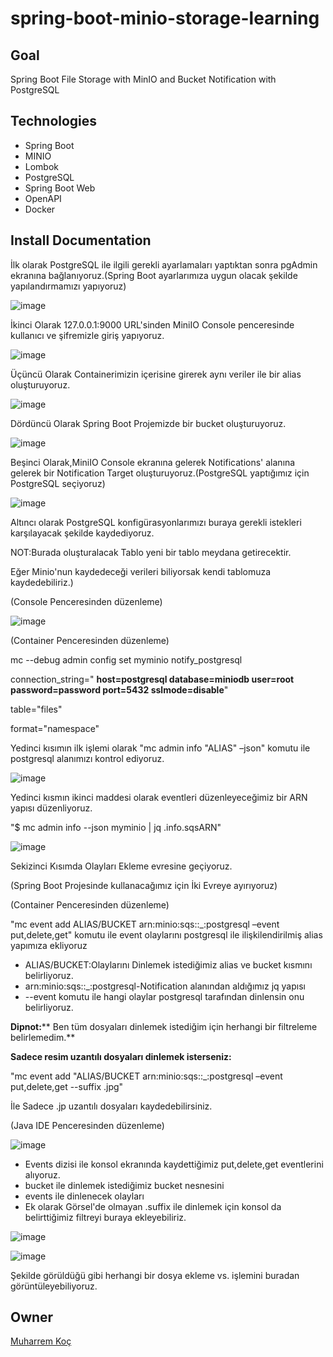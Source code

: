 # spring-boot-minio-storage-learning


## Goal
Spring Boot File Storage with MinIO and Bucket Notification with PostgreSQL

## Technologies
- Spring Boot
- MINIO
- Lombok
- PostgreSQL
- Spring Boot Web
- OpenAPI
- Docker

## Install Documentation
İlk olarak PostgreSQL ile ilgili gerekli ayarlamaları yaptıktan sonra pgAdmin ekranına bağlanıyoruz.(Spring Boot ayarlarımıza uygun olacak şekilde yapılandırmamızı yapıyoruz)

![image](https://user-images.githubusercontent.com/80245013/192085202-feeb4126-d467-4d5b-bf06-56c7225c6b0d.png)

İkinci Olarak 127.0.0.1:9000 URL'sinden MiniIO Console penceresinde kullanıcı ve şifremizle giriş yapıyoruz.

![image](https://user-images.githubusercontent.com/80245013/192085263-7ef0d79a-f24b-4966-b2a8-ad2398e01113.png)

Üçüncü Olarak Containerimizin içerisine girerek aynı veriler ile bir alias oluşturuyoruz.

![image](https://user-images.githubusercontent.com/80245013/192085281-43223d28-36af-43dd-b0d3-2af7e381ae4c.png)

Dördüncü Olarak Spring Boot Projemizde bir bucket oluşturuyoruz.

![image](https://user-images.githubusercontent.com/80245013/192085292-328e0c9c-45b6-473f-a3a2-f8e7dc7b24d4.png)

Beşinci Olarak,MiniIO Console ekranına gelerek Notifications' alanına gelerek bir Notification Target oluşturuyoruz.(PostgreSQL yaptığımız için PostgreSQL seçiyoruz)

![image](https://user-images.githubusercontent.com/80245013/192085308-8e26a4ac-3ec1-412d-b260-54eb54a7c6d8.png)

Altıncı olarak PostgreSQL konfigürasyonlarımızı buraya gerekli istekleri karşılayacak şekilde kaydediyoruz.

NOT:Burada oluşturalacak Tablo yeni bir tablo meydana getirecektir.

Eğer Minio'nun kaydedeceği verileri biliyorsak kendi tablomuza kaydedebiliriz.)

(Console Penceresinden düzenleme)

![image](https://user-images.githubusercontent.com/80245013/192085316-9f578b29-25ed-45d2-8b91-e04942fe9254.png)

(Container Penceresinden düzenleme)

mc --debug admin config set myminio notify\_postgresql

connection\_string=" **host=postgresql database=miniodb user=root password=password port=5432 sslmode=disable**"

table="files"

format="namespace"


Yedinci kısımın ilk işlemi olarak "mc admin info "ALIAS" –json" komutu ile postgresql alanımızı kontrol ediyoruz.

![image](https://user-images.githubusercontent.com/80245013/192085331-930a720e-c5e5-4c96-a107-881ab92e3105.png)


Yedinci kısmın ikinci maddesi olarak eventleri düzenleyeceğimiz bir ARN yapısı düzenliyoruz.

"$ mc admin info --json myminio | jq .info.sqsARN"

![image](https://user-images.githubusercontent.com/80245013/192085335-7851dc4b-a31c-4271-ac81-8ddc7cab51f9.png)

Sekizinci Kısımda Olayları Ekleme evresine geçiyoruz.

(Spring Boot Projesinde kullanacağımız için İki Evreye ayırıyoruz)

(Container Penceresinden düzenleme)

"mc event add ALIAS/BUCKET arn:minio:sqs::\_:postgresql –event put,delete,get" komutu ile event olaylarını postgresql ile ilişkilendirilmiş alias yapımıza ekliyoruz

- ALIAS/BUCKET:Olaylarını Dinlemek istediğimiz alias ve bucket kısmını belirliyoruz.
- arn:minio:sqs::\_:postgresql-Notification alanından aldığımız jq yapısı
- --event komutu ile hangi olaylar postgresql tarafından dinlensin onu belirliyoruz.

**Dipnot:**** Ben tüm dosyaları dinlemek istediğim için herhangi bir filtreleme belirlemedim.**

**Sadece resim uzantılı dosyaları dinlemek isterseniz:**

"mc event add "ALIAS/BUCKET arn:minio:sqs::\_:postgresql –event put,delete,get --suffix .jpg"

İle Sadece .jp uzantılı dosyaları kaydedebilirsiniz.


(Java IDE Penceresinden düzenleme)

![image](https://user-images.githubusercontent.com/80245013/192085345-5878a36a-5dfd-4c75-8143-f20a9d97ef20.png)

- Events dizisi ile konsol ekranında kaydettiğimiz put,delete,get eventlerini alıyoruz.
- bucket ile dinlemek istediğimiz bucket nesnesini
- events ile dinlenecek olayları
- Ek olarak Görsel'de olmayan .suffix ile dinlemek için konsol da belirttiğimiz filtreyi buraya ekleyebiliriz.

![image](https://user-images.githubusercontent.com/80245013/192085358-dfe82bb6-7d66-4d26-a81d-71a7365ca6f8.png)


![image](https://user-images.githubusercontent.com/80245013/192085365-bf9f33a7-0a6c-4d72-82fd-20a292657b12.png)

Şekilde görüldüğü gibi herhangi bir dosya ekleme vs. işlemini buradan görüntüleyebiliyoruz.


## Owner
[Muharrem Koç](https://github.com/muharremkoc)
